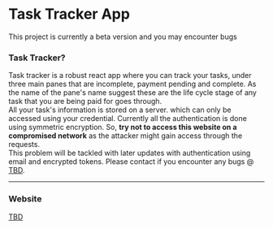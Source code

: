 # Task Tracker App

This project is currently a beta version and you may encounter bugs

### Task Tracker?

Task tracker is a robust react app where you can track your tasks, under three main panes that are incomplete, payment pending and complete. As the name of the pane's name suggest these are the life cycle stage of any task that you are being paid for goes through.  
All your task's information is stored on a server. which can only be accessed using your credential. Currently all the authentication is done using symmetric encryption. So, **try not to access this website on a compromised network** as the attacker might gain access through the requests.  
This problem will be tackled with later updates with authentication using email and encrypted tokens.
Please contact if you encounter any bugs @ [TBD](#).

---

### Website

[TBD](#)
